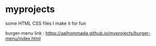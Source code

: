 # myprojects
some HTML CSS files I make it for fun


burger-menu    link :  https://aalhommada.github.io/myprojects/burger-menu/index.html
